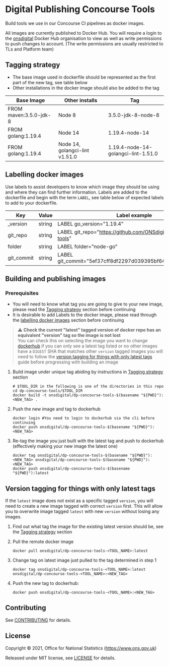 # Digital Publishing Concourse Tools

Build tools we use in our Concourse CI pipelines as docker images.

All images are currently published to Docker Hub. You will require a login to the [onsdigital](https://hub.docker.com/orgs/onsdigital/repositories) Docker Hub organisation to view as well as write permissions to push changes to account. (The write permissions are usually restricted to TLs and Platform team)

## Tagging strategy

- The base image used in dockerfile should be represented as the first part of the new tag, see table below
- Other installations in the docker image should also be added to the tag

| Base Image             | Other installs                 | Tag                                 |
|------------------------|--------------------------------|-------------------------------------|
| FROM maven:3.5.0-jdk-8 | Node 8                         | 3.5.0-jdk-8-node-8                  |
| FROM golang:1.19.4     | Node 14                        | 1.19.4-node-14                      |
| FROM golang:1.19.4     | Node 14, golangci-lint v1.51.0 | 1.19.4-node-14-golangci-lint-1.51.0 |

## Labelling docker images

Use labels to assist developers to know which image they should be using and where they can find further information. Labels are added to the dockerfile and begin with the term `LABEL`, see table below of expected labels to add to your dockerfile.

| Key                     | Value  | Label example                                                     | Required |
|-------------------------|--------|-------------------------------------------------------------------|----------|
| <install-name->_version | string | LABEL go_version="1.19.4"                                         | true     |
| git_repo                | string | LABEL git_repo="https://github.com/ONSdigital/dp-concourse-tools" | true     |
| folder                  | string | LABEL folder="node-go"                                            | true     |
| git_commit              | string | LABEL git_commit="5ef37cff8df2297d039395bf64f1be600241508c"       | true     |

## Building and publishing images

### Prerequisites

- You will need to know what tag you are going to give to your new image, please read the [Tagging strategy](#tagging-strategy) section before continuing
- It is desirable to add Labels to the docker image, please read through the [labelling docker images](#labelling-docker-images) section before continuing

> :warning: **Check the current "latest" tagged version of docker repo has an equivalent "version" tag so the image is not lost**  
You can check this on selecting the image you want to change [dockerhub](https://hub.docker.com/repositories/onsdigital?search=dp-concourse-tools) if you can only see a latest tag listed or no other images have a `DIGEST` SHA that matches other `version` tagged images you will need to follow the [version tagging for things with only latest tags](#version-tagging-for-things-with-only-latest-tags) guide before progressing with building an image

1. Build image under unique tag abiding by instructions in [Tagging strategy](#tagging-strategy) section

    ```shell
    # $TOOL_DIR in the following is one of the directories in this repo
    cd dp-concourse-tools/$TOOL_DIR
    docker build -t onsdigital/dp-concourse-tools-$(basename "${PWD}"):<NEW_TAG> .
    ```

2. Push the new image and tag to dockerhub

    ```shell
    docker login #You need to login to dockerhub via the cli before continuing
    docker push onsdigital/dp-concourse-tools-$(basename "${PWD}"):<NEW_TAG>
    ```

3. Re-tag the image you just built with the latest tag and push to dockerhub (effectively making your new image the latest one)

    ```shell
    docker tag onsdigital/dp-concourse-tools-$(basename "${PWD}"):<NEW_TAG> onsdigital/dp-concourse-tools-$(basename "${PWD}"):<NEW_TAG>
    docker push onsdigital/dp-concourse-tools-$(basename "${PWD}"):latest
    ```

## Version tagging for things with only latest tags

If the `latest` image does not exist as a specific tagged `version`, you will need to create a new image tagged with correct `version` first. This will allow you to overwrite image tagged `latest` with new `version` without losing any images.

1. Find out what tag the image for the existing latest version should be, see the [Tagging strategy](#tagging-strategy) section
1. Pull the remote docker image

    ```shell
    docker pull onsdigital/dp-concourse-tools-<TOOL_NAME>:latest
    ```

1. Change tag on latest image just pulled to the tag determined in step 1

    ```shell
    docker tag onsdigital/dp-concourse-tools-<TOOL_NAME>:latest onsdigital/dp-concourse-tools-<TOOL_NAME>:<NEW_TAG>
    ```

1. Push the new tag to dockerhub:

    ```shell
    docker push onsdigital/dp-concourse-tools-<TOOL_NAME>:<NEW_TAG>
    ```

## Contributing

See [CONTRIBUTING](CONTRIBUTING.md) for details.

## License

Copyright © 2021, Office for National Statistics (<https://www.ons.gov.uk>)

Released under MIT license, see [LICENSE](LICENSE.md) for details.
